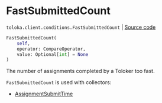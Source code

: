 # FastSubmittedCount
`toloka.client.conditions.FastSubmittedCount` | [Source code](https://github.com/Toloka/toloka-kit/blob/v1.1.2/src/client/conditions.py#L177)

```python
FastSubmittedCount(
    self,
    operator: CompareOperator,
    value: Optional[int] = None
)
```

The number of assignments completed by a Toloker too fast.


`FastSubmittedCount` is used with collectors:
- [AssignmentSubmitTime](toloka.client.collectors.AssignmentSubmitTime.md)


